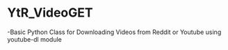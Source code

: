# YtR_VideoGET
-Basic Python Class for Downloading Videos from Reddit or Youtube using youtube-dl module

